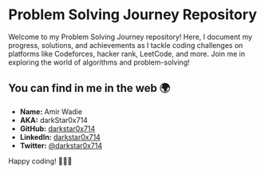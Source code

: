 # Problem Solving Journey Repository

Welcome to my Problem Solving Journey repository! Here, I document my progress, solutions, and achievements as I tackle coding challenges on platforms like Codeforces, hacker rank, LeetCode, and more. Join me in exploring the world of algorithms and problem-solving!

## You can find in me in the web 🌍

- **Name:** Amir Wadie
- **AKA:** darkStar0x714
- **GitHub:** [darkstar0x714](https://github.com/darkstar0x714)
- **LinkedIn:** [darkstar0x714](https://www.linkedin.com/in/darkstar0x714/)
- **Twitter:** [@darkstar0x714](https://twitter.com/darkstar0x714)

Happy coding! 🚀👨‍💻

